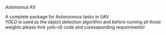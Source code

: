 *Autonomus Kit*

A complete package for Autonomous tasks in UAV
<br>
*YOLO* is used as the object detection algorithm and before running all those weights please fork yolo-v5 code and coressponding requirnments!
